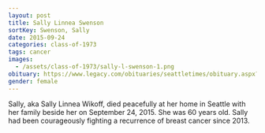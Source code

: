 ```yaml
---
layout: post
title: Sally Linnea Swenson
sortKey: Swenson, Sally
date: 2015-09-24
categories: class-of-1973
tags: cancer
images:
  - /assets/class-of-1973/sally-l-swenson-1.png
obituary: https://www.legacy.com/obituaries/seattletimes/obituary.aspx?n=sally-linnea-wikoff-swenson&pid=175963321
gender: female
---
```

Sally, aka Sally Linnea Wikoff, died peacefully at her home in Seattle with her family beside her on September 24, 2015.  She was 60 years old.  Sally had been courageously fighting a recurrence of breast cancer since 2013.
